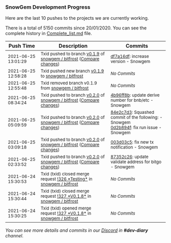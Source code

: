 
### SnowGem Development Progress

Here are the last 10 pushes to the projects we are currently working.

There is a total of 5150 commits since 20/01/2020. You can see the complete history in
 [Complete_list.md](Complete_list.md) file.

| Push Time | Description | Commits |
| --- | --- | --- |
| <sub>2021-06-25 13:01:29</sub> | <sub>Txid pushed to branch [v0\.1\.9](https://gitlab.com/snowgem/bitfrost/commits/v0.1.9) of [snowgem / bitfrost](https://gitlab.com/snowgem/bitfrost) ([Compare changes](https://gitlab.com/snowgem/bitfrost/compare/956a776a0a4c7b1d2b17b1dd115d40252043f5d9...df7a16df4b02437ad355f8e9ebf3db6c2b0f034d))</sub> | <sub>[df7a16df](https://gitlab.com/snowgem/bitfrost/-/commit/df7a16df4b02437ad355f8e9ebf3db6c2b0f034d): increase version - Snowgem</sub> |
| <sub>2021-06-25 12:58:28</sub> | <sub>Txid pushed new branch [v0\.1\.9](https://gitlab.com/snowgem/bitfrost/commits/v0.1.9) to [snowgem / bitfrost](https://gitlab.com/snowgem/bitfrost)</sub> | <sub>_No Commits_</sub> |
| <sub>2021-06-25 12:55:48</sub> | <sub>Txid removed branch v0.1.9 from [snowgem / bitfrost](https://gitlab.com/snowgem/bitfrost)</sub> | <sub>_No Commits_</sub> |
| <sub>2021-06-25 08:34:24</sub> | <sub>Txid pushed to branch [v0\.2\.0](https://gitlab.com/snowgem/bitfrost/commits/v0.2.0) of [snowgem / bitfrost](https://gitlab.com/snowgem/bitfrost) ([Compare changes](https://gitlab.com/snowgem/bitfrost/compare/0d2b894f547d68b4c654c5ae519880e62dba2cdc...4b96ff8b89591572c04b923f420d2526784a6e80))</sub> | <sub>[4b96ff8b](https://gitlab.com/snowgem/bitfrost/-/commit/4b96ff8b89591572c04b923f420d2526784a6e80): update derive number for bnb/etc - Snowgem</sub> |
| <sub>2021-06-25 05:09:59</sub> | <sub>Txid pushed to branch [v0\.2\.0](https://gitlab.com/snowgem/bitfrost/commits/v0.2.0) of [snowgem / bitfrost](https://gitlab.com/snowgem/bitfrost) ([Compare changes](https://gitlab.com/snowgem/bitfrost/compare/003d03c5e2958e290fbec4d581ca0029f4086628...0d2b894f547d68b4c654c5ae519880e62dba2cdc))</sub> | <sub>[84e2c7d3](https://gitlab.com/snowgem/bitfrost/-/commit/84e2c7d385a1dec9e39ef5ac2f10ef86a2750aa4): Squashed commit of the following: - Snowgem<br>[0d2b894f](https://gitlab.com/snowgem/bitfrost/-/commit/0d2b894f547d68b4c654c5ae519880e62dba2cdc): fix run issue - Snowgem</sub> |
| <sub>2021-06-25 03:09:18</sub> | <sub>Txid pushed to branch [v0\.2\.0](https://gitlab.com/snowgem/bitfrost/commits/v0.2.0) of [snowgem / bitfrost](https://gitlab.com/snowgem/bitfrost) ([Compare changes](https://gitlab.com/snowgem/bitfrost/compare/87352c26f4e7df7cf9d5e26bef9a8ca73d95c6d5...003d03c5e2958e290fbec4d581ca0029f4086628))</sub> | <sub>[003d03c5](https://gitlab.com/snowgem/bitfrost/-/commit/003d03c5e2958e290fbec4d581ca0029f4086628): fix new tx notification - Snowgem</sub> |
| <sub>2021-06-25 02:33:52</sub> | <sub>Txid pushed to branch [v0\.2\.0](https://gitlab.com/snowgem/bitfrost/commits/v0.2.0) of [snowgem / bitfrost](https://gitlab.com/snowgem/bitfrost) ([Compare changes](https://gitlab.com/snowgem/bitfrost/compare/2058c9a53c343af7355e544b87dd31cd0461c469...87352c26f4e7df7cf9d5e26bef9a8ca73d95c6d5))</sub> | <sub>[87352c26](https://gitlab.com/snowgem/bitfrost/-/commit/87352c26f4e7df7cf9d5e26bef9a8ca73d95c6d5): update validate address for bitgo - Snowgem</sub> |
| <sub>2021-06-24 15:30:53</sub> | <sub>Txid (txid) closed merge request [\!326 \*Testing\*](https://gitlab.com/snowgem/bitfrost/-/merge_requests/326) in [snowgem / bitfrost](https://gitlab.com/snowgem/bitfrost)</sub> | <sub>_No Commits_</sub> |
| <sub>2021-06-24 15:30:44</sub> | <sub>Txid (txid) closed merge request [\!327 \*V0\.1\.8\*](https://gitlab.com/snowgem/bitfrost/-/merge_requests/327) in [snowgem / bitfrost](https://gitlab.com/snowgem/bitfrost)</sub> | <sub>_No Commits_</sub> |
| <sub>2021-06-24 15:30:25</sub> | <sub>Txid (txid) opened merge request [\!327 \*V0\.1\.8\*](https://gitlab.com/snowgem/bitfrost/-/merge_requests/327) in [snowgem / bitfrost](https://gitlab.com/snowgem/bitfrost)</sub> | <sub>_No Commits_</sub> |

_You can see more details and commits in our [Discord](https://discord.gg/zumGnbg) in **#dev-diary** channel._
